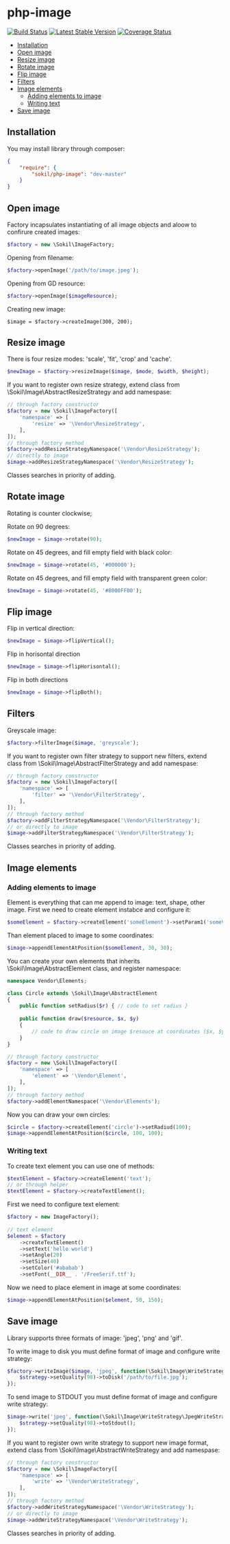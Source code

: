 php-image
=========

[![Build Status](https://travis-ci.org/sokil/php-image.png?branch=master&1)](https://travis-ci.org/sokil/php-mongo)
[![Latest Stable Version](https://poser.pugx.org/sokil/php-image/v/stable.png)](https://packagist.org/packages/sokil/php-image)
[![Coverage Status](https://coveralls.io/repos/sokil/php-image/badge.png?branch=master)](https://coveralls.io/r/sokil/php-image?branch=master)

* [Installation](#installation)
* [Open image](#open-image)
* [Resize image](#resize-image)
* [Rotate image](#rotate-image)
* [Flip image](#flip-image)
* [Filters](#filters)
* [Image elements](#image-elements)
  * [Adding elements to image](#adding-elements-to-image)
  * [Writing text](#writing-text)
* [Save image](#save-image)

Installation
------------

You may install library through composer:
```json
{
    "require": {
        "sokil/php-image": "dev-master"
    }
}
```

Open image
----------

Factory incapsulates instantiating of all image objects and aloow to confirure created images:
```php
$factory = new \Sokil\ImageFactory;
```

Opening from filename:

```php
$factory->openImage('/path/to/image.jpeg');
```

Opening from GD resource:

```php
$factory->openImage($imageResource);
```

Creating new image:
```
$image = $factory->createImage(300, 200);
```

Resize image
------------

There is four resize modes: 'scale', 'fit', 'crop' and 'cache'.

```php
$newImage = $factory->resizeImage($image, $mode, $width, $height);
```

If you want to register own resize strategy, extend class from \Sokil\Image\AbstractResizeStrategy and add namespase:
```php
// through factory constructor
$factory = new \Sokil\ImageFactory([
    'namespace' => [
        'resize' => '\Vendor\ResizeStrategy',
    ],
]);
// through factory method
$factory->addResizeStrategyNamespace('\Vendor\ResizeStrategy');
// directly to image
$image->addResizeStrategyNamespace('\Vendor\ResizeStrategy');
```
Classes searches in priority of adding.

Rotate image
------------

Rotating is counter clockwise;

Rotate on 90 degrees:
```php
$newImage = $image->rotate(90);
```

Rotate on 45 degrees, and fill empty field with black color:
```php
$newImage = $image->rotate(45, '#000000');
```

Rotate on 45 degrees, and fill empty field with transparent green color:
```php
$newImage = $image->rotate(45, '#8000FF00');
```

Flip image
----------

Flip in vertical direction:
```php
$newImage = $image->flipVertical();
```

Flip in horisontal direction
```php
$newImage = $image->flipHorisontal();
```

Flip in both directions
```php
$newImage = $image->flipBoth();
```

Filters
-------

Greyscale image:
```php
$factory->filterImage($image, 'greyscale');
```

If you want to register own filter strategy to support new filters, extend class from \Sokil\Image\AbstractFilterStrategy and add namespase:
```php
// through factory constructor
$factory = new \Sokil\ImageFactory([
    'namespace' => [
        'filter' => '\Vendor\FilterStrategy',
    ],
]);
// through factory method
$factory->addFilterStrategyNamespace('\Vendor\FilterStrategy');
// or directly to image
$image->addFilterStrategyNamespace('\Vendor\FilterStrategy');
```
Classes searches in priority of adding.

Image elements
--------------

### Adding elements to image

Element is everything that can me append to image: text, shape, other image. First we need to create element instabce and configure it:
```php
$someElement = $factory->createElement('someElement')->setParam1('someValue');
```

Than element placed to image to some coordinates:
```php
$image->appendElementAtPosition($someElement, 30, 30);
```

You can create your own elements that inherits \Sokil\Image\AbstractElement class, and register namespace:
```php
namespace Vendor\Elements;

class Circle extends \Sokil\Image\AbstractElement
{
    public function setRadius($r) { // code to set radius }
    
    public function draw($resource, $x, $y) 
    {
        // code to draw circle on image $resouce at coordinates ($x, $y)
    }
}

// through factory constructor
$factory = new \Sokil\ImageFactory([
    'namespace' => [
        'element' => '\Vendor\Element',
    ],
]);
// through factory method
$factory->addElementNamespace('\Vendor\Elements');
```

Now you can draw your own circles:
```php
$circle = $factory->createElement('circle')->setRadiud(100);
$image->appendElementAtPosition($circle, 100, 100);
```

### Writing text

To create text element you can use one of methods: 
```php
$textElement = $factory->createElement('text');
// or through helper 
$textElement = $factory->createTextElement();
```

First we need to configure text element:
```php
$factory = new ImageFactory();
        
// text element
$element = $factory
    ->createTextElement()
    ->setText('hello world')
    ->setAngle(20)
    ->setSize(40)
    ->setColor('#ababab')
    ->setFont(__DIR__ . '/FreeSerif.ttf');
```

Now we need to place element in image at some coordinates:
```php
$image->appendElementAtPosition($element, 50, 150);
```

Save image
----------

Library supports three formats of image: 'jpeg', 'png' and 'gif'. 

To write image to disk you must define format of image and configure write strategy:
```php
$factory->writeImage($image, 'jpeg', function(\Sokil\Image\WriteStrategy\JpegWriteStrategy $strategy) {
    $strategy->setQuality(98)->toDisk('/path/to/file.jpg');
});
```

To send image to STDOUT you must define format of image and configure write strategy:
```php
$image->write('jpeg', function(\Sokil\Image\WriteStrategy\JpegWriteStrategy $strategy) {
    $strategy->setQuality(98)->toStdout();
});
```

If you want to register own write strategy to support new image format, extend class from \Sokil\Image\AbstractWriteStrategy and add namespase:
```php
// through factory constructor
$factory = new \Sokil\ImageFactory([
    'namespace' => [
        'write' => '\Vendor\WriteStrategy',
    ],
]);
// through factory method
$factory->addWriteStrategyNamespace('\Vendor\WriteStrategy');
// or directly to image
$image->addWriteStrategyNamespace('\Vendor\WriteStrategy');
```
Classes searches in priority of adding.
